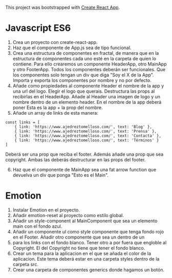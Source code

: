 This project was bootstrapped with [Create React App](https://github.com/facebook/create-react-app).

# Javascript ES6

1. Crea un proyecto con create-react-app.
2. Haz que el componente de App.js sea de tipo funcional.
3. Crea una estructura de componentes en fractal, de manera que en la estructura de componentes cada uno esté en la carpeta de quien lo contiene. Para ello crearemos un componente HeaderApp, otro MainApp y otro FooterApp. Todos los componentes deberán ser funcionales. Que los componentes solo tengan un div que diga "Soy el X de la App". Importa y exporta los componentes por nombre y no por defecto.
4. Añade como propiedades al componente Header el nombre de la app y una url del logo. Elegir el logo que querais. Destructura las props al recibirlas en el HeaderApp. Añade al Header una imagen de logo y un nombre dentro de un elemento header. En el nombre de la app deberá poner Esta es la app + la prop del nombre.
5. Añade un array de links de esta manera:

```
const links = [
    { link: 'https://www.ajedreztomelloso.com/', text: 'Blog' },
    { link: 'https://www.ajedreztomelloso.com/', text: 'Prensa' },
    { link: 'https://www.ajedreztomelloso.com/', text: 'Contacta' },
    { link: 'https://www.ajedreztomelloso.com/', text: 'Términos' }
]
```

Deberá ser una prop que reciba el footer. Además añade una prop que sea copyright. Ambas las deberás destructurar en las props del footer.

6. Haz que el componente de MainApp sea una fat arrow function que devuelva un div que ponga "Esto es el Main".

# Emotion

1. Instalar Emotion en el proyecto.
2. Añadir emotion-reset al proyecto como estilo global.
3. Añadir un style-component al MainComponent que sea un elemento main con el fondo azul.
4. Añadir un componente ul como style componente que tenga fondo rojo en el Footer. Añadir otro componente que sea un <a> dentro de un <li> para los links con el fondo blanco. Tener otro a por fuera que engloble al Copyright. El <a> del Copyright no tiene que tener el fondo blanco.
5. Crear un tema para la aplicacion en el que se añada el color de la aplicacion. Este tema deberá estar en una carpeta styles dentro de la carpeta src.
6. Crear una carpeta de componentes generics donde hagamos un botón.